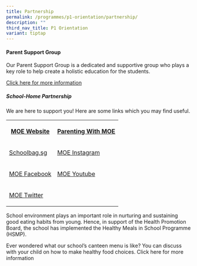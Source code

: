 ```yaml
---
title: Partnership
permalink: /programmes/p1-orientation/partnership/
description: ""
third_nav_title: P1 Orientation
variant: tiptap
---
```

<h4>Parent Support Group</h4>
<p>Our Parent Support Group is a dedicated and supportive group who plays
a key role to help create a holistic education for the students.</p>
<p><a href="/partnership/parent-support-group" rel="noopener noreferrer nofollow" target="_blank">Click here for more information</a>
</p>
<h5>School-Home Partnership</h5>
<p>We are here to support you! Here are some links which you may find useful.</p>
<table style="minWidth: 50px">
<colgroup>
<col>
<col>
</colgroup>
<tbody>
<tr>
<th rowspan="1" colspan="1">
<p><a href="http://www.moe.gov.sg/" rel="noopener noreferrer nofollow" target="_blank">MOE Website</a>
</p>
</th>
<th rowspan="1" colspan="1">
<p><a href="https://www.instagram.com/parentingwith.moesg/?hl=en" rel="noopener noreferrer nofollow" target="_blank"><u>Parenting With MOE</u></a>
</p>
</th>
</tr>
<tr>
<td rowspan="1" colspan="1">
<p><a href="https://www.schoolbag.edu.sg/" rel="noopener noreferrer nofollow" target="_blank">Schoolbag.sg</a>
</p>
</td>
<td rowspan="1" colspan="1">
<p><a href="https://www.instagram.com/moesingapore/?hl=en" rel="noopener noreferrer nofollow" target="_blank">MOE Instagram</a>
</p>
</td>
</tr>
<tr>
<td rowspan="1" colspan="1">
<p><a href="http://www.facebook.com/moesingapore" rel="noopener noreferrer nofollow" target="_blank">MOE Facebook</a>
</p>
</td>
<td rowspan="1" colspan="1">
<p><a href="http://www.youtube.com/moespore" rel="noopener noreferrer nofollow" target="_blank">MOE Youtube</a>
</p>
</td>
</tr>
<tr>
<td rowspan="1" colspan="1">
<p><a href="http://www.twitter.com/#!MOEsg" rel="noopener noreferrer nofollow" target="_blank">MOE Twitter</a>
</p>
</td>
<td rowspan="1" colspan="1">
<p></p>
</td>
</tr>
</tbody>
</table>
<p>School environment plays an important role in nurturing and sustaining
good eating habits from young. Hence, in support of the Health Promotion
Board, the school has implemented the Healthy Meals in School Programme
(HSMP).</p>
<p>Ever wondered what our school’s canteen menu is like? You can discuss
with your child on how to make healthy food choices. Click here for more
information</p>
<p></p>
<p></p>